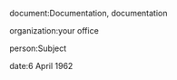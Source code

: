 document:Documentation, documentation

organization:your office

person:Subject

date:6 April 1962

